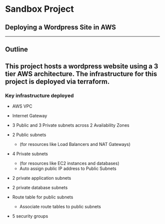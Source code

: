 # Sandbox Project 
## Deploying a Wordpress Site in AWS
---
## Outline 
This project hosts a wordpress website using a 3 tier AWS architecture.
The infrastructure for this project is deployed via terraform.  
---
### Key infrastructure deployed 
- AWS VPC
- Internet Gateway
- 3 Public and 3 Private subnets across 2 Availability Zones
- 2 Public subnets 
    - (for resources like Load Balancers and NAT Gateways)
- 4 Private subnets 
    - (for resources like EC2 instances and databases)
    - Auto assign public IP address to Public Subnets 
- 2 private application subnets
- 2 private database subnets  
- Route table for public subnets
    - Associate route tables to public subnets 

- 5 security groups 
    

